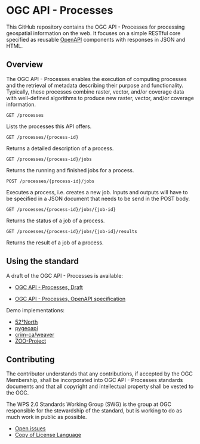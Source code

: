# OGC API - Processes

This GitHub repository contains the OGC API - Processes for processing geospatial information on the web. It focuses on a simple RESTful core specified
as reusable [OpenAPI](http://openapis.org) components with responses in JSON and HTML.

## Overview

The OGC API - Processes enables the execution of computing processes and the retrieval of metadata describing their purpose and functionality. 
Typically, these processes combine raster, vector, and/or coverage data with well-defined algorithms to produce new raster, vector, and/or coverage information.

```
GET /processes
```

Lists the processes this API offers. 

```
GET /processes/{process-id}
```

Returns a detailed description of a process.

```
GET /processes/{process-id}/jobs
```

Returns the running and finished jobs for a process.

```
POST /processes/{process-id}/jobs
```

Executes a process, i.e. creates a new job. Inputs and outputs will have to be specified in
a JSON document that needs to be send in the POST body.

```
GET /processes/{process-id}/jobs/{job-id}
```

Returns the status of a job of a process.

```
GET /processes/{process-id}/jobs/{job-id}/results
```

Returns the result of a job of a process.

## Using the standard

A draft of the OGC API - Processes is available:

* [OGC API - Processes, Draft](https://raw.githubusercontent.com/opengeospatial/wps-rest-binding/develop/docs/18-062.pdf)

* [OGC API - Processes, OpenAPI specification](https://app.swaggerhub.com/apis/geoprocessing/WPS/1.0-draft.2)

Demo implementations:

* [52°North](http://geoprocessing.demo.52north.org:8080/javaps/rest/)
* [pygeoapi](https://demo.pygeoapi.io/master)
* [crim-ca/weaver](https://github.com/crim-ca/weaver)
* [ZOO-Project](https://demo.mapmint.com/swagger-ui/dist/)

## Contributing

The contributor understands that any contributions, if accepted by the OGC Membership, shall be incorporated into OGC API - Processes standards documents and that all copyright and intellectual property shall be vested to the OGC.

The WPS 2.0 Standards Working Group (SWG) is the group at OGC responsible for the stewardship of the standard, but is working to do as much work in public as possible.

* [Open issues](https://github.com/opengeospatial/wps-rest-binding/issues)
* [Copy of License Language](https://raw.githubusercontent.com/opengeospatial/wps-rest-binding/master/LICENSE)
